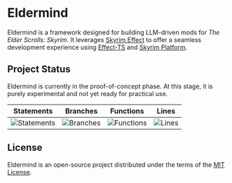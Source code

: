 # Eldermind #

Eldermind is a framework designed for building LLM-driven mods for _The Elder Scrolls: Skyrim_. It
leverages [Skyrim Effect](https://github.com/mysticfall/skyrim-effect) to offer a
seamless development experience using [Effect-TS](https://effect.website/)
and [Skyrim Platform](https://www.nexusmods.com/skyrimspecialedition/mods/54909).

## Project Status

Eldermind is currently in the proof-of-concept phase. At this stage, it is purely experimental and not yet ready for
practical use.

| Statements                  | Branches                | Functions                 | Lines             |
| --------------------------- | ----------------------- | ------------------------- | ----------------- |
| ![Statements](https://img.shields.io/badge/statements-96.06%25-brightgreen.svg?style=flat) | ![Branches](https://img.shields.io/badge/branches-96.13%25-brightgreen.svg?style=flat) | ![Functions](https://img.shields.io/badge/functions-84.11%25-yellow.svg?style=flat) | ![Lines](https://img.shields.io/badge/lines-96.06%25-brightgreen.svg?style=flat) |

## License

Eldermind is an open-source project distributed under the terms of the [MIT License](LICENSE).
